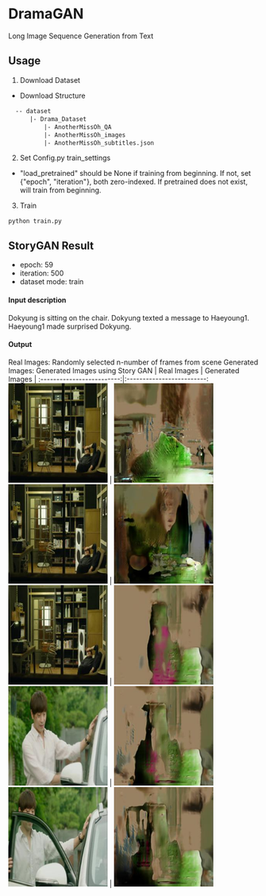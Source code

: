 # DramaGAN
Long Image Sequence Generation from Text

## Usage
1. Download Dataset
  - Download Structure
  ```
	-- dataset
	    |- Drama_Dataset
			|- AnotherMissOh_QA
			|- AnotherMissOh_images
			|- AnotherMissOh_subtitles.json 
  ```
2. Set Config.py train_settings
  - "load_pretrained" should be None if training from beginning. If not, set {"epoch", "iteration"}, both zero-indexed. If pretrained does not exist, will train from beginning.

3. Train
```bash
python train.py
```

## StoryGAN Result
- epoch: 59
- iteration: 500
- dataset mode: train

#### Input description

Dokyung is sitting on the chair.  Dokyung texted a message to Haeyoung1. Haeyoung1 made surprised Dokyung.

#### Output
Real Images: Randomly selected n-number of frames from scene
Generated Images: Generated Images using Story GAN
| Real Images | Generated Images |
:-------------------------:|:-------------------------:
<img src="./imgs/train_13_0_real.jpg" width="200"/> | <img src="./imgs/train_13_0_fake.jpg" width="200"/> 
<img src="./imgs/train_13_1_real.jpg" width="200"/> | <img src="./imgs/train_13_1_fake.jpg" width="200"/> 
<img src="./imgs/train_13_2_real.jpg" width="200"/> | <img src="./imgs/train_13_2_fake.jpg" width="200"/> 
<img src="./imgs/train_13_3_real.jpg" width="200"/> | <img src="./imgs/train_13_3_fake.jpg" width="200"/> 
<img src="./imgs/train_13_4_real.jpg" width="200"/> | <img src="./imgs/train_13_4_fake.jpg" width="200"/> 

